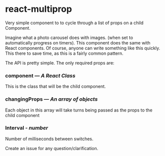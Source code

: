 # react-multiprop
Very simple component to to cycle through a list of props on a child Component.

Imagine what a photo carousel does with images. (when set to automatically progress on timers). This component does the same with React components.
Of course, anyone can write something like this quickly. This there to save time, as this is a fairly common pattern.

The API is pretty simple. The only required props are:
### component — *A React Class*
This is the class that will be the child component.

### changingProps — *An array of objects*
Each object in this array will take turns being passed as the props to the child component

### Interval - *number*
Number of milliseconds between switches.


Create an issue for any question/clarification.